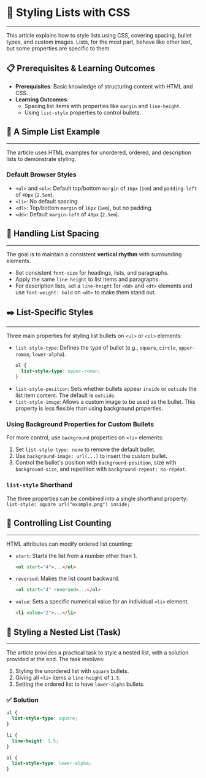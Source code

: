 # **📝 Styling Lists with CSS**

-----

This article explains how to style lists using CSS, covering spacing, bullet types, and custom images. Lists, for the most part, behave like other text, but some properties are specific to them.

## **📋 Prerequisites & Learning Outcomes**

  * **Prerequisites**: Basic knowledge of structuring content with HTML and CSS.
  * **Learning Outcomes**:
      * Spacing list items with properties like `margin` and `line-height`.
      * Using `list-style` properties to control bullets.

## **🛒 A Simple List Example**

-----

The article uses HTML examples for unordered, ordered, and description lists to demonstrate styling.

### **Default Browser Styles**

  * `<ul>` and `<ol>`: Default top/bottom `margin` of `16px` (`1em`) and `padding-left` of `40px` (`2.5em`).
  * `<li>`: No default spacing.
  * `<dl>`: Top/bottom `margin` of `16px` (`1em`), but no padding.
  * `<dd>`: Default `margin-left` of `40px` (`2.5em`).

## **📏 Handling List Spacing**

-----

The goal is to maintain a consistent **vertical rhythm** with surrounding elements.

  * Set consistent `font-size` for headings, lists, and paragraphs.
  * Apply the same `line-height` to list items and paragraphs.
  * For description lists, set a `line-height` for `<dd>` and `<dt>` elements and use `font-weight: bold` on `<dt>` to make them stand out.

## **✒️ List-Specific Styles**

-----

Three main properties for styling list bullets on `<ul>` or `<ol>` elements:

  * `list-style-type`: Defines the type of bullet (e.g., `square`, `circle`, `upper-roman`, `lower-alpha`).
    ```css
    ol {
      list-style-type: upper-roman;
    }
    ```
  * `list-style-position`: Sets whether bullets appear `inside` or `outside` the list item content. The default is `outside`.
  * `list-style-image`: Allows a custom image to be used as the bullet. This property is less flexible than using background properties.

### **Using Background Properties for Custom Bullets**

For more control, use `background` properties on `<li>` elements:

1.  Set `list-style-type: none` to remove the default bullet.
2.  Use `background-image: url(...)` to insert the custom bullet.
3.  Control the bullet's position with `background-position`, size with `background-size`, and repetition with `background-repeat: no-repeat`.

### **`list-style` Shorthand**

The three properties can be combined into a single shorthand property:
`list-style: square url("example.png") inside;`

## **🔢 Controlling List Counting**

-----

HTML attributes can modify ordered list counting:

  * `start`: Starts the list from a number other than 1.
    ```html
    <ol start="4">...</ol>
    ```
  * `reversed`: Makes the list count backward.
    ```html
    <ol start="4" reversed>...</ol>
    ```
  * `value`: Sets a specific numerical value for an individual `<li>` element.
    ```html
    <li value="2">...</li>
    ```

## **🧩 Styling a Nested List (Task)**

-----

The article provides a practical task to style a nested list, with a solution provided at the end. The task involves:

1.  Styling the unordered list with `square` bullets.
2.  Giving all `<li>` items a `line-height` of `1.5`.
3.  Setting the ordered list to have `lower-alpha` bullets.

### **✅ Solution**

```css
ul {
  list-style-type: square;
}

li {
  line-height: 1.5;
}

ol {
  list-style-type: lower-alpha;
}
```
